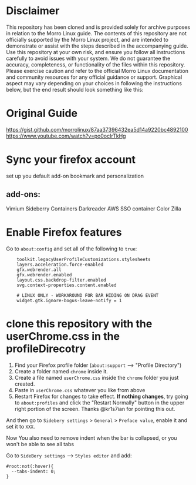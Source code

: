 # Disclaimer
This repository has been cloned and is provided solely for archive purposes in relation to the Morro Linux guide. The contents of this repository are not officially supported by the Morro Linux project, and are intended to demonstrate or assist with the steps described in the accompanying guide. Use this repository at your own risk, and ensure you follow all instructions carefully to avoid issues with your system.
We do not guarantee the accuracy, completeness, or functionality of the files within this repository. Please exercise caution and refer to the official Morro Linux documentation and community resources for any official guidance or support.
Graphical aspect may vary depending on your choices in following the instructions below, but the end result should look something like this:

# Original Guide
https://gist.github.com/morrolinux/87aa37396432ea5d14a9220bc4892100
https://www.youtube.com/watch?v=po0ocIrTkHg

# Sync your firefox account
set up you default add-on bookmark and personalization 
## add-ons:
Vimium
Sideberry
Containers
Darkreader
AWS SSO container
Color Zilla


# Enable Firefox features

Go to `about:config` and set all of the following to `true`:
```
    toolkit.legacyUserProfileCustomizations.stylesheets
    layers.acceleration.force-enabled
    gfx.webrender.all
    gfx.webrender.enabled
    layout.css.backdrop-filter.enabled
    svg.context-properties.content.enabled
    
    # LINUX ONLY - WORKAROUND FOR BAR HIDING ON DRAG EVENT
    widget.gtk.ignore-bogus-leave-notify = 1
```

# clone this repository with the userChrome.css in the profileDirecotry 

1. Find your Firefox profile folder (`about:support` --> "Profile Directory") 
2. Create a folder named `chrome` inside it.
3. Create a file named `userChrome.css` inside the `chrome` folder you just created.
4. Paste in `userChrome.css` whatever you like from above
5. Restart Firefox for changes to take effect. **If nothing changes**, try going to `about:profiles` and click the "Restart Normally" button in the upper right portion of the screen. Thanks @kr1s7ian for pointing this out.

And then go to `Sidebery settings` > `General` > `Preface value`, enable it and set it to `XXX`.

Now You also need to remove indent when the bar is collapsed, or you won't be able to see all tabs

Go to `SideBery settings` --> `Styles editor` and add:

```
#root:not(:hover){
  --tabs-indent: 0;
}
```
